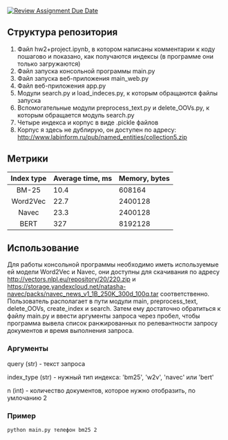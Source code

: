 [![Review Assignment Due Date](https://classroom.github.com/assets/deadline-readme-button-24ddc0f5d75046c5622901739e7c5dd533143b0c8e959d652212380cedb1ea36.svg)](https://classroom.github.com/a/iHpKfUUO)

## Структура репозитория
1) Файл hw2+project.ipynb, в котором написаны комментарии к коду пошагово и показано, как получаются индексы (в программе они только загружаются)
2) Файл запуска консольной программы main.py
3) Файл запуска веб-приложения main_web.py
4) Файл веб-приложения app.py
5) Модули search.py и load_indeces.py, к которым обращаются файлы запуска
6) Вспомогательные модули preprocess_text.py и delete_OOVs.py, к которым обращается модуль search.py
7) Четыре индекса и корпус в виде .pickle файлов
8) Корпус я здесь не дублирую, он доступен по адресу: http://www.labinform.ru/pub/named_entities/collection5.zip

## Метрики
| Index type    | Average time, ms  | Memory, bytes |
|:-------------:|:----------------- |:------------- |
| BM-25         | 10.4              | 608164        |
| Word2Vec      | 22.7              | 2400128       |
| Navec         | 23.3              | 2400128       |
| BERT          | 327               | 8192128       |

## Использование
Для работы консольной программы необходимо иметь используемые ей модели Word2Vec и Navec, они доступны для скачивания по адресу http://vectors.nlpl.eu/repository/20/220.zip и https://storage.yandexcloud.net/natasha-navec/packs/navec_news_v1_1B_250K_300d_100q.tar соответственно. 
Пользователь располагает в пути модули main, preprocess_text, delete_OOVs, create_index и search. Затем ему достаточно обратиться к файлу main.py и ввести аргументы запроса через пробел, чтобы программа вывела список ранжированных по релевантности запросу документов и время выполнения запроса.

### Аргументы
query (str) - текст запроса

index_type (str) - нужный тип индекса: 'bm25', 'w2v', 'navec' или 'bert'

n (int) - количество документов, которое нужно отобразить, по умлочанию 2

### Пример
```
python main.py телефон bm25 2
```
